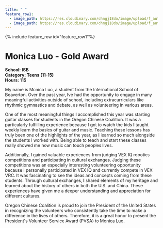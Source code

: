 ```yaml
---
title: " "
feature_row1:
  - image_path: https://res.cloudinary.com/dhngj18do/image/upload/f_auto,q_auto/v1/images/pvsa/2024_Monica_Luo
  - image_path: https://res.cloudinary.com/dhngj18do/image/upload/f_auto,q_auto/v1/images/activities/year_2024
---
```


{% include feature_row id="feature_row1"%}

# Monica Luo - Gold Award

**School: ISB**  
**Category: Teens (11-15)**  
**Hours: 115**  

My name is Monica Luo, a student from the International School of Beaverton. Over the past year, Ive had the opportunity to engage in many meaningful activities outside of school, including extracurriculars like rhythmic gymnastics and debate, as well as volunteering in various areas.

One of the most meaningful things I accomplished this year was starting guitar classes for students in the Oregon Chinese Coalition. It was a particularly fulfilling experience because I got to watch the kids I taught weekly learn the basics of guitar and music. Teaching these lessons has truly been one of the highlights of the year, as I learned so much alongside the students I worked with. Being able to teach and start these classes really showed me how music can touch peoples lives.

Additionally, I gained valuable experiences from judging VEX IQ robotics competitions and participating in cultural exchanges. Judging these competitions was an especially interesting volunteering opportunity because I personally participated in VEX IQ and currently compete in VEX VRC. It was fascinating to see the ideas and concepts coming from these students. Through cultural exchanges, I shared elements of my heritage and learned about the history of others in both the U.S. and China. These experiences have given me a deeper understanding and appreciation for different cultures.

Oregon Chinese Coalition is proud to join the President of the United States in recognizing the volunteers who consistently take the time to make a difference in the lives of others. Therefore, it is a great honor to present the President's Volunteer Service Award (PVSA) to Monica Luo.
